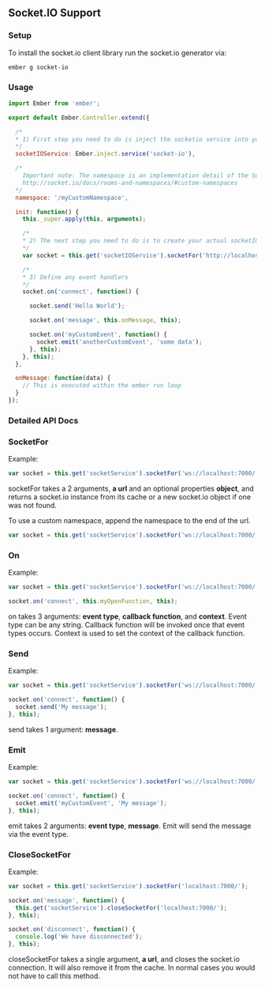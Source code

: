 ## Socket.IO Support

### Setup

To install the socket.io client library run the socket.io generator via:

```shell
ember g socket-io
```

### Usage

```javascript
import Ember from 'ember';

export default Ember.Controller.extend({

  /*
  * 1) First step you need to do is inject the socketio service into your object.
  */
  socketIOService: Ember.inject.service('socket-io'),

  /*
    Important note: The namespace is an implementation detail of the Socket.IO protocol...
    http://socket.io/docs/rooms-and-namespaces/#custom-namespaces
  */
  namespace: '/myCustomNamespace',

  init: function() {
    this._super.apply(this, arguments);

    /*
    * 2) The next step you need to do is to create your actual socketIO.
    */
    var socket = this.get('socketIOService').socketFor('http://localhost:7000/' + this.get('namespace'));

    /*
    * 3) Define any event handlers
    */
    socket.on('connect', function() {

      socket.send('Hello World');

      socket.on('message', this.onMessage, this);

      socket.on('myCustomEvent', function() {
        socket.emit('anotherCustomEvent', 'some data');
      }, this);
    }, this);
  },

  onMessage: function(data) {
    // This is executed within the ember run loop
  }
});
```

### Detailed API Docs

### SocketFor

Example:

```javascript
var socket = this.get('socketService').socketFor('ws://localhost:7000/');
```

socketFor takes a 2 arguments, **a url** and an optional properties **object**, and
returns a socket.io instance from its cache or a new socket.io object if one was not found.

To use a custom namespace, append the namespace to the end of the url.

```javascript
var socket = this.get('socketService').socketFor('ws://localhost:7000/' + namespace);
```

### On

Example:

```javascript
var socket = this.get('socketService').socketFor('ws://localhost:7000/');

socket.on('connect', this.myOpenFunction, this);
```

on takes 3 arguments: **event type**, **callback function**, and **context**. Event type can be any string. Callback function will be invoked once that event types occurs. Context is used to set the context of the callback
function.

### Send

Example:

```javascript
var socket = this.get('socketService').socketFor('ws://localhost:7000/');

socket.on('connect', function() {
  socket.send('My message');
}, this);
```

send takes 1 argument: **message**.

### Emit

Example:

```javascript
var socket = this.get('socketService').socketFor('ws://localhost:7000/');

socket.on('connect', function() {
  socket.emit('myCustomEvent', 'My message');
}, this);
```

emit takes 2 arguments: **event type**, **message**. Emit will send the message via the event type.

### CloseSocketFor

Example:

```javascript
var socket = this.get('socketService').socketFor('localhost:7000/');

socket.on('message', function() {
  this.get('socketService').closeSocketFor('localhost:7000/');
}, this);

socket.on('disconnect', function() {
  console.log('We have disconnected');
}, this);
```

closeSocketFor takes a single argument, **a url**, and closes the socket.io connection. It will also remove it from the cache. In normal cases you would not have to call this method.
